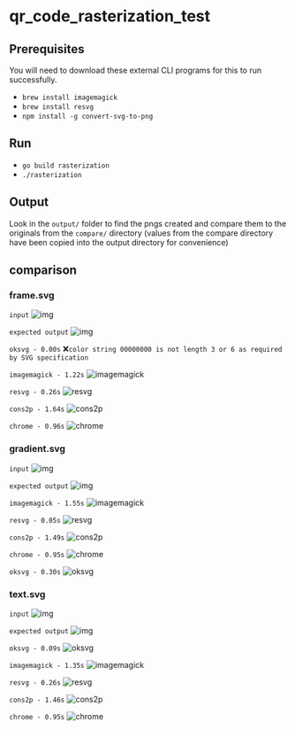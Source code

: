 # qr_code_rasterization_test

## Prerequisites

You will need to download these external CLI programs for this to run successfully.

- `brew install imagemagick`
- `brew install resvg`
- `npm install -g convert-svg-to-png`

## Run

- `go build rasterization`
- `./rasterization`

## Output

Look in the `output/` folder to find the pngs created and compare them to the originals from the `compare/` directory (values from the compare directory have been copied into the output directory for convenience)


## comparison

### frame.svg
`input`
![img](input/frame.svg)

`expected output`
![img](compare/frame.png)

`oksvg - 0.00s`
❌`color string 00000000 is not length 3 or 6 as required by SVG specification`

`imagemagick - 1.22s`
![imagemagick](output/frame_imagemagick.png)

`resvg - 0.26s`
![resvg](output/frame_resvg.png)

`cons2p - 1.64s`
![cons2p](output/frame_cons2p.png)

`chrome - 0.96s`
![chrome](output/frame_chrome.png)



### gradient.svg
`input`
![img](input/gradient.svg)

`expected output`
![img](compare/gradient.png)

`imagemagick - 1.55s`
![imagemagick](output/gradient_imagemagick.png)

`resvg - 0.05s`
![resvg](output/gradient_resvg.png)

`cons2p - 1.49s`
![cons2p](output/gradient_cons2p.png)

`chrome - 0.95s`
![chrome](output/gradient_chrome.png)

`oksvg - 0.30s`
![oksvg](output/gradient_oksvg.png)



### text.svg
`input`
![img](input/text.svg)

`expected output`
![img](compare/text.png)

`oksvg - 0.09s`
![oksvg](output/text_oksvg.png)

`imagemagick - 1.35s`
![imagemagick](output/text_imagemagick.png)

`resvg - 0.26s`
![resvg](output/text_resvg.png)

`cons2p - 1.46s`
![cons2p](output/text_cons2p.png)

`chrome - 0.95s`
![chrome](output/text_chrome.png)

